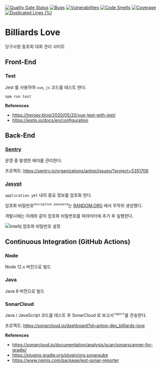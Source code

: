 [![Quality Gate Status](https://sonarcloud.io/api/project_badges/measure?project=antop-dev_billiards-love&metric=alert_status)](https://sonarcloud.io/dashboard?id=antop-dev_billiards-love)
[![Bugs](https://sonarcloud.io/api/project_badges/measure?project=antop-dev_billiards-love&metric=bugs)](https://sonarcloud.io/dashboard?id=antop-dev_billiards-love)
[![Vulnerabilities](https://sonarcloud.io/api/project_badges/measure?project=antop-dev_billiards-love&metric=vulnerabilities)](https://sonarcloud.io/dashboard?id=antop-dev_billiards-love)
[![Code Smells](https://sonarcloud.io/api/project_badges/measure?project=antop-dev_billiards-love&metric=code_smells)](https://sonarcloud.io/dashboard?id=antop-dev_billiards-love)
[![Coverage](https://sonarcloud.io/api/project_badges/measure?project=antop-dev_billiards-love&metric=coverage)](https://sonarcloud.io/dashboard?id=antop-dev_billiards-love)
[![Duplicated Lines (%)](https://sonarcloud.io/api/project_badges/measure?project=antop-dev_billiards-love&metric=duplicated_lines_density)](https://sonarcloud.io/dashboard?id=antop-dev_billiards-love)

# Billiards Love

당구사랑 동호회 대회 관리 사이트

## Front-End

### Test

Jest 를 사용하여 `vue`, `js` 코드를 테스트 한다.

```
npm run test
```

**References**

* https://heropy.blog/2020/05/20/vue-test-with-jest/
* https://jestjs.io/docs/en/configuration

## Back-End

### [Sentry](https://sentry.io/)

운영 중 발생한 에러를 관리한다.

프로젝트: https://sentry.io/organizations/antop/issues/?project=5351706

### [Jasypt](https://github.com/ulisesbocchio/jasypt-spring-boot)

`application.yml` 내의 중요 정보를 암호화 한다.

암호화 비밀번호<sup>`encryption password`</sup>는 [RANDOM.ORG](https://www.random.org/strings) 에서 무작위 생성했다.

개발시에는 아래와 같이 암호화 비밀번호를 파라미터에 추가 후 실행한다. 

![Intellij 암호화 비밀번호 설정](https://i.imgur.com/aXSRNu7.png)

## Continuous Integration (GitHub Actions)

### Node

Node 12.x 버전으로 빌드

### Java

Java 8 버전으로 빌드

###  SonarCloud

Java / JavaScript 코드를 테스트 후 SonarCloud 로 보고서<sup>`report`</sup>를 전송한다.

프로젝트: https://sonarcloud.io/dashboard?id=antop-dev_billiards-love

**References**

* https://sonarcloud.io/documentation/analysis/scan/sonarscanner-for-gradle/
* https://plugins.gradle.org/plugin/org.sonarqube
* https://www.npmjs.com/package/jest-sonar-reporter
